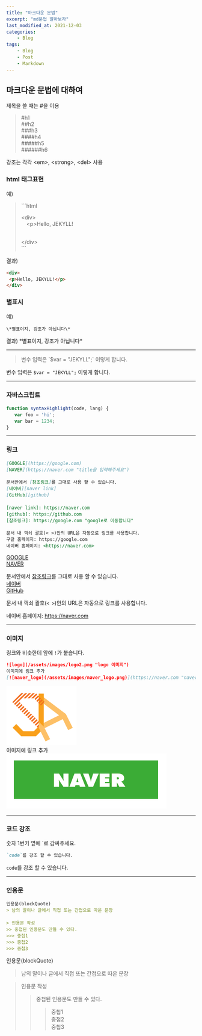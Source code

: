 ```yaml
--- 
title: "마크다운 문법" 
excerpt: "md문법 알아보자" 
last_modified_at: 2021-12-03
categories: 
    - Blog
tags: 
    - Blog 
    - Post
    - Markdown
--- 
```

## 마크다운 문법에 대하여

제목을 쓸 때는 #을 이용
> \#h1  
> \##h2  
> \###h3  
> \####h4  
> \#####h5  
> \######h6  

강조는 각각 \<em>, \<strong>, \<del> 사용

### html 태그표현  
예)
> \```html  
>  
> \<div>  
> &emsp;\<p>Hello, JEKYLL!</p>  
> \</div>    
> \```  

결과)
```html
<div>
 <p>Hello, JEKYLL!</p>
</div>
```

### 별표시  
예)
```
\*별표이지, 강조가 아닙니다\*
```

결과)
\*별표이지, 강조가 아닙니다\*

***
> 변수 입력은 \`$var = "JEKYLL";` 이렇게 합니다.

변수 입력은 `$var = "JEKYLL";` 이렇게 합니다.

***

### 자바스크립트  
```javascript
function syntaxHighlight(code, lang) {
   var foo = 'hi';
   var bar = 1234;
}
```
***

### 링크  
```markdown
[GOOGLE](https://google.com)
[NAVER](https://naver.com "title을 입력해주세요")

문서안에서 [참조링크]를 그대로 사용 할 수 있습니다.
[네이버][naver link]
[GitHub][github]

[naver link]: https://naver.com
[github]: https://github.com
[참조링크]: https://google.com "google로 이동합니다"

문서 내 꺽쇠 괄호(< >)안의 URL은 자동으로 링크를 사용합니다.
구글 홈페이지: https://google.com
네이버 홈페이지: <https://naver.com>
```
[GOOGLE](https://google.com)  
[NAVER](https://naver.com "title을 입력해주세요")

문서안에서 [참조링크]를 그대로 사용 할 수 있습니다.  
[네이버][naver link]  
[GitHub][github]

[naver link]: https://naver.com
[github]: https://github.com
[참조링크]: https://google.com "google로 이동합니다"

문서 내 꺽쇠 괄호(`< >`)안의 URL은 자동으로 링크를 사용합니다.

네이버 홈페이지: <https://naver.com>

***

### 이미지
링크와 비슷한데 앞에 `!`가 붙습니다.
```markdown
![logo](/assets/images/logo2.png "logo 이미지")
이미지에 링크 추가
[![naver_logo](/assets/images/naver_logo.png)](https://naver.com "naver로 이동")
```
![logo](/assets/images/logo2.png "logo 이미지")  
이미지에 링크 추가  
[![naver_logo](/assets/images/naver_logo.png)](https://naver.com "naver로 이동")

***

### 코드 강조
숫자 1번키 옆에 `로 감싸주세요.
```markdown
`code`를 강조 할 수 있습니다.
```
`code`를 강조 할 수 있습니다.

***
### 인용문
```markdown
인용문(blockQuote)
> 남의 말이나 글에서 직접 또는 간접으로 따온 문장

> 인용문 작성
>> 중첩된 인용문도 만들 수 있다.
>>> 중첩1
>>> 중첩2
>>> 중첩3
```
인용문(blockQuote)
> 남의 말이나 글에서 직접 또는 간접으로 따온 문장

> 인용문 작성
>> 중첩된 인용문도 만들 수 있다.
>>> 중첩1  
>>> 중첩2  
>>> 중첩3  

